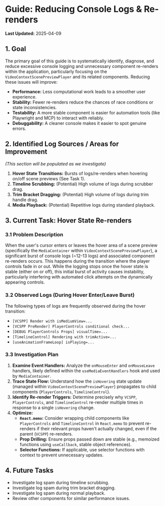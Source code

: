 # Guide: Reducing Console Logs & Re-renders

**Last Updated:** 2025-04-09

## 1. Goal

The primary goal of this guide is to systematically identify, diagnose, and reduce excessive console logging and unnecessary component re-renders within the application, particularly focusing on the `VideoContextScenePreviewPlayer` and its related components. Reducing these issues will improve:

*   **Performance:** Less computational work leads to a smoother user experience.
*   **Stability:** Fewer re-renders reduce the chances of race conditions or state inconsistencies.
*   **Testability:** A more stable component is easier for automation tools (like Playwright and MCP) to interact with reliably.
*   **Debuggability:** A cleaner console makes it easier to spot genuine errors.

## 2. Identified Log Sources / Areas for Improvement

*(This section will be populated as we investigate)*

1.  **Hover State Transitions:** Bursts of logs/re-renders when hovering on/off scene previews (See Task 1).
2.  **Timeline Scrubbing:** (Potential) High volume of logs during scrubber drag.
3.  **Trim Bracket Dragging:** (Potential) High volume of logs during trim handle drag.
4.  **Media Playback:** (Potential) Repetitive logs during standard playback.

## 3. Current Task: Hover State Re-renders

### 3.1 Problem Description

When the user's cursor enters or leaves the hover area of a scene preview (specifically the `MediaContainer` within `VideoContextScenePreviewPlayer`), a significant burst of console logs (~12-13 logs) and associated component re-renders occurs. This happens during the transition where the player controls fade in or out. While the logging stops once the hover state is stable (either on or off), this initial burst of activity causes instability, particularly interfering with automated click attempts on the dynamically appearing controls.

### 3.2 Observed Logs (During Hover Enter/Leave Burst)

The following types of logs are frequently observed during the hover transition:

*   `[VCSPP] Render with isMediumView=...`
*   `[VCSPP PreRender] PlayerControls conditional check...`
*   `[DEBUG PlayerControls Props] visualTime=...`
*   `[TimelineControl] Rendering with trimActive=...`
*   `[useAnimationFrameLoop] isPlaying=...`

### 3.3 Investigation Plan

1.  **Examine Event Handlers:** Analyze the `onMouseEnter` and `onMouseLeave` handlers, likely defined within the `useMediaEventHandlers` hook and used by `MediaContainer`.
2.  **Trace State Flow:** Understand how the `isHovering` state update (managed within `VideoContextScenePreviewPlayer`) propagates to child components (`PlayerControls`, `TimelineControl`).
3.  **Identify Re-render Triggers:** Determine precisely why `VCSPP`, `PlayerControls`, and `TimelineControl` re-render multiple times in response to a single `isHovering` change.
4.  **Optimize:**
    *   **`React.memo`:** Consider wrapping child components like `PlayerControls` and `TimelineControl` in `React.memo` to prevent re-renders if their relevant props haven't actually changed, even if the parent (`VCSPP`) re-renders.
    *   **Prop Drilling:** Ensure props passed down are stable (e.g., memoized functions using `useCallback`, stable object references).
    *   **Selector Functions:** If applicable, use selector functions with context to prevent unnecessary updates.

## 4. Future Tasks

*   Investigate log spam during timeline scrubbing.
*   Investigate log spam during trim bracket dragging.
*   Investigate log spam during normal playback.
*   Review other components for similar performance issues. 